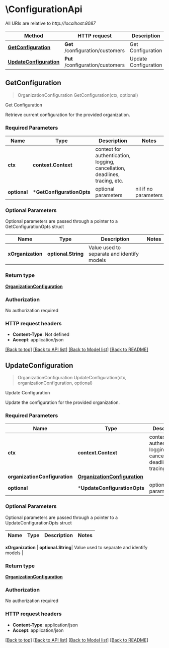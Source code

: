 # \ConfigurationApi

All URIs are relative to *http://localhost:8087*

Method | HTTP request | Description
------------- | ------------- | -------------
[**GetConfiguration**](ConfigurationApi.md#GetConfiguration) | **Get** /configuration/customers | Get Configuration
[**UpdateConfiguration**](ConfigurationApi.md#UpdateConfiguration) | **Put** /configuration/customers | Update Configuration



## GetConfiguration

> OrganizationConfiguration GetConfiguration(ctx, optional)

Get Configuration

Retrieve current configuration for the provided organization.

### Required Parameters


Name | Type | Description  | Notes
------------- | ------------- | ------------- | -------------
**ctx** | **context.Context** | context for authentication, logging, cancellation, deadlines, tracing, etc.
 **optional** | ***GetConfigurationOpts** | optional parameters | nil if no parameters

### Optional Parameters

Optional parameters are passed through a pointer to a GetConfigurationOpts struct


Name | Type | Description  | Notes
------------- | ------------- | ------------- | -------------
 **xOrganization** | **optional.String**| Value used to separate and identify models | 

### Return type

[**OrganizationConfiguration**](OrganizationConfiguration.md)

### Authorization

No authorization required

### HTTP request headers

- **Content-Type**: Not defined
- **Accept**: application/json

[[Back to top]](#) [[Back to API list]](../README.md#documentation-for-api-endpoints)
[[Back to Model list]](../README.md#documentation-for-models)
[[Back to README]](../README.md)


## UpdateConfiguration

> OrganizationConfiguration UpdateConfiguration(ctx, organizationConfiguration, optional)

Update Configuration

Update the configuration for the provided organization.

### Required Parameters


Name | Type | Description  | Notes
------------- | ------------- | ------------- | -------------
**ctx** | **context.Context** | context for authentication, logging, cancellation, deadlines, tracing, etc.
**organizationConfiguration** | [**OrganizationConfiguration**](OrganizationConfiguration.md)|  | 
 **optional** | ***UpdateConfigurationOpts** | optional parameters | nil if no parameters

### Optional Parameters

Optional parameters are passed through a pointer to a UpdateConfigurationOpts struct


Name | Type | Description  | Notes
------------- | ------------- | ------------- | -------------

 **xOrganization** | **optional.String**| Value used to separate and identify models | 

### Return type

[**OrganizationConfiguration**](OrganizationConfiguration.md)

### Authorization

No authorization required

### HTTP request headers

- **Content-Type**: application/json
- **Accept**: application/json

[[Back to top]](#) [[Back to API list]](../README.md#documentation-for-api-endpoints)
[[Back to Model list]](../README.md#documentation-for-models)
[[Back to README]](../README.md)

